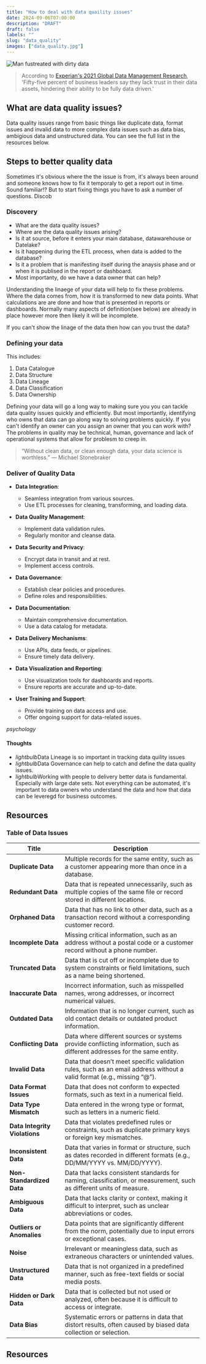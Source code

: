 ```yaml
---
title: "How to deal with data quaility issues"
date: 2024-09-06T07:00:00
description: "DRAFT"
draft: false
labels: ""
slug: "data_quality"
images: ["data_quality.jpg"]
---
```


<img class="preview" src="../../images/data_quality.jpg" alt="Man fustreated with dirty data">


> According to <a href="https://www.experian.com/blogs/news/2021/02/25/highlights-2021-global-data-management-research" target="_blank">Experian's 2021 Global Data Management Research</a>, 'Fifty-five percent of business leaders say they lack trust in their data assets, hindering their ability to be fully data driven.'

## What are data quality issues?

Data quality issues range from basic things like duplicate data, format issues and invalid data to more complex data issues such as data bias, ambigious data and unstructured data.  You can see the full list in the resources below.

## Steps to better quality data

Sometimes it's obvious where the the issue is from, it's always been around and someone knows how to fix it temporaly to get a report out in time.  Sound familiar!?  But to start fixing things you have to ask a number of questions. Discob

### Discovery

+ What are the data quality issues?
+ Where are the data quality issues arising?
+ Is it at source, before it enters your main database, datawarehouse or Datelake?
+ Is it happening during the ETL process, when data is added to the database?
+ Is it a problem that is manifesting itself during the anaysis phase and or when it is publised in the report or dashboard.
+ Most importanty, do we have a data owner that can help?

Understanding the linaege of your data will help to fix these problems. Where the data comes from, how it is transformed to new data points. What calculations are are done and how that is presented in reports or dashboards. Normally many aspects of definition(see below) are already in place however more then likely it will be incomplete.

If you can't show the linage of the data then how can you trust the data? 

### Defining your data

This includes:

1. Data Catalogue
2. Data Structure
3. Data Lineage
4. Data Classification
5. Data Ownership

Defining your data will go a long way to making sure you you can tackle data quality issues quickly and efficiently. But most importantly, identifying who owns that data can go along way to solving problems quickly.  If you can't identify an owner can you assign an owner that you can work with? The problems in quality may be technical, human, governance and lack of operational systems that allow for problesm to creep in.

> “Without clean data, or clean enough data, your data science is worthless.” — Michael Stonebraker

### Deliver of Quality Data



- **Data Integration**:
  - Seamless integration from various sources.
  - Use ETL processes for cleaning, transforming, and loading data.

- **Data Quality Management**:
  - Implement data validation rules.
  - Regularly monitor and cleanse data.

- **Data Security and Privacy**:
  - Encrypt data in transit and at rest.
  - Implement access controls.

- **Data Governance**:
  - Establish clear policies and procedures.
  - Define roles and responsibilities.

- **Data Documentation**:
  - Maintain comprehensive documentation.
  - Use a data catalog for metadata.

- **Data Delivery Mechanisms**:
  - Use APIs, data feeds, or pipelines.
  - Ensure timely data delivery.

- **Data Visualization and Reporting**:
  - Use visualization tools for dashboards and reports.
  - Ensure reports are accurate and up-to-date.

- **User Training and Support**:
  - Provide training on data access and use.
  - Offer ongoing support for data-related issues.


<div class="thoughts-box">
  <i class="material-icons">psychology</i>
  <div class="thoughts-content">
    <h4>Thoughts</h4>
    <ul class="thoughts-list">
      <li><i class="material-icons">lightbulb</i>Data Lineage is so important in tracking data quility issues</li>
      <li><i class="material-icons">lightbulb</i>Data Governance can help to catch and define the data quality issues.</li>
      <li><i class="material-icons">lightbulb</i>Working with people to delivery better data is fundamental. Especially with large date sets. Not everything can be automated, it's important to data owners who understand the data and how that data can be leveregd for business outcomes.</li>
      </ul>
  </div>
</div>


## Resources

### Table of Data Issues

| **Title**               | **Description**                                                                                                       |
|-------------------------|-----------------------------------------------------------------------------------------------------------------------|
| **Duplicate Data**       | Multiple records for the same entity, such as a customer appearing more than once in a database.                      |
| **Redundant Data**       | Data that is repeated unnecessarily, such as multiple copies of the same file or record stored in different locations. |
| **Orphaned Data**        | Data that has no link to other data, such as a transaction record without a corresponding customer record.             |
| **Incomplete Data**      | Missing critical information, such as an address without a postal code or a customer record without a phone number.   |
| **Truncated Data**       | Data that is cut off or incomplete due to system constraints or field limitations, such as a name being shortened.     |
| **Inaccurate Data**      | Incorrect information, such as misspelled names, wrong addresses, or incorrect numerical values.                      |
| **Outdated Data**        | Information that is no longer current, such as old contact details or outdated product information.                   |
| **Conflicting Data**     | Data where different sources or systems provide conflicting information, such as different addresses for the same entity. |
| **Invalid Data**         | Data that doesn’t meet specific validation rules, such as an email address without a valid format (e.g., missing “@”). |
| **Data Format Issues**   | Data that does not conform to expected formats, such as text in a numerical field.                                    |
| **Data Type Mismatch**   | Data entered in the wrong type or format, such as letters in a numeric field.                                         |
| **Data Integrity Violations** | Data that violates predefined rules or constraints, such as duplicate primary keys or foreign key mismatches.     |
| **Inconsistent Data**    | Data that varies in format or structure, such as dates recorded in different formats (e.g., DD/MM/YYYY vs. MM/DD/YYYY).|
| **Non-Standardized Data**| Data that lacks consistent standards for naming, classification, or measurement, such as different units of measure.  |
| **Ambiguous Data**       | Data that lacks clarity or context, making it difficult to interpret, such as unclear abbreviations or codes.         |
| **Outliers or Anomalies**| Data points that are significantly different from the norm, potentially due to input errors or exceptional cases.      |
| **Noise**                | Irrelevant or meaningless data, such as extraneous characters or unintended values.                                   |
| **Unstructured Data**    | Data that is not organized in a predefined manner, such as free-text fields or social media posts.                    |
| **Hidden or Dark Data**  | Data that is collected but not used or analyzed, often because it is difficult to access or integrate.                |
| **Data Bias**            | Systematic errors or patterns in data that distort results, often caused by biased data collection or selection.      |



## Resources


